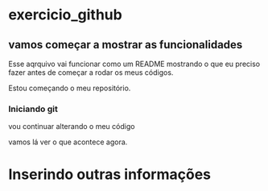 # exercicio_github

## vamos começar a mostrar as funcionalidades

Esse aqrquivo vai funcionar como um README mostrando o que eu preciso fazer antes de começar a rodar os meus códigos.

Estou começando o meu repositório.


### Iniciando git

vou continuar alterando o meu código

vamos lá ver o que acontece agora. 


# Inserindo outras informações 

